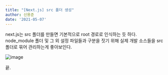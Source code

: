 ```yaml
---
title: "[Next.js] src 폴더 생성"
author: 신용준
date: '2021-05-07'
---
```


next.js는 src 폴더를 만들면 기본적으로 root 경로로 인식하는 듯 하다.
node_module 폴더 및 그 외 설정 파일들과 구분을 짓기 위해
실제 개발 소스들을 src폴더로 묶어 관리하는게 좋아보인다.

![image](https://user-images.githubusercontent.com/63823237/108669049-9f2e9c00-751f-11eb-877f-8d7da7a4cef3.png)

끝.